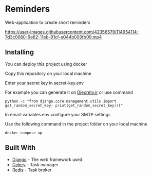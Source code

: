 # Reminders
 Web-application to create short reminders

https://user-images.githubusercontent.com/42356579/114954114-7d3c0080-9e62-11eb-91cf-e044b003fb09.mp4
 
## Installing

You can deploy this project using docker

Copy this repository on your local machine

Enter your secret key in secret-key.env

For example you can generate it on [Djecrety.ir](https://djecrety.ir/) or use command
```
python -c "from django.core.management.utils import get_random_secret_key; print(get_random_secret_key())"
```

In email-variables.env configure your SMTP settings

Use the following command in the project folder on your local machine

```
docker-compose up
```

## Built With

* [Django](https://docs.djangoproject.com/en/3.2/) - The web framework used
* [Celery](https://docs.celeryproject.org/en/stable/) - Task manager
* [Redis](https://rometools.github.io/rome/) - Task broker

